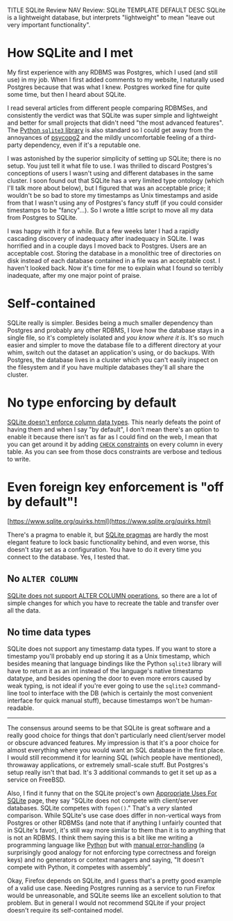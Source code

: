 TITLE SQLite Review
NAV Review: SQLite
TEMPLATE DEFAULT
DESC SQLite is a lightweight database, but interprets "lightweight" to mean "leave out very important functionality".

# How SQLite and I met

My first experience with any RDBMS was Postgres, which I used (and still use) in my job. When I first added comments to my website, I naturally used Postgres because that was what I knew. Postgres worked fine for quite some time, but then I heard about SQLite.

I read several articles from different people comparing RDBMSes, and consistently the verdict was that SQLite was super simple and lightweight and better for small projects that didn't need "the most advanced features". The <a href="https://docs.python.org/3.7/library/sqlite3.html">Python `sqlite3` library</a> is also standard so I could get away from the annoyances of [psycopg2](https://pypi.org/project/psycopg2) and the mildly uncomfortable feeling of a third-party dependency, even if it's a reputable one.

I was astonished by the superior simplicity of setting up SQLite; there is no setup. You just tell it what file to use. I was thrilled to discard Postgres's conceptions of users I wasn't using and different databases in the same cluster. I soon found out that SQLite has a very limited type ontology (which I'll talk more about below), but I figured that was an acceptable price; it wouldn't be so bad to store my timestamps as Unix timestamps and aside from that I wasn't using any of Postgres's fancy stuff (if you could consider timestamps to be "fancy"...). So I wrote a little script to move all my data from Postgres to SQLite.

I was happy with it for a while. But a few weeks later I had a rapidly cascading discovery of inadequacy after inadequacy in SQLite. I was horrified and in a couple days I moved back to Postgres. Users are an acceptable cost. Storing the database in a monolithic tree of directories on disk instead of each database contained in a file was an acceptable cost. I haven't looked back. Now it's time for me to explain what I found so terribly inadequate, after my one major point of praise.

<h1 class="good">Self-contained</h1>

SQLite really is simpler. Besides being a much smaller dependency than Postgres and probably any other RDBMS, I love how the database stays in a single file, so it's completely isolated and *you know where it is*. It's so much easier and simpler to move the database file to a different directory at your whim, switch out the dataset an application's using, or do backups. With Postgres, the database lives in a cluster which you can't easily inspect on the filesystem and if you have multiple databases they'll all share the cluster.

<h1 class="bad">No type enforcing by default</h1>

[SQLite doesn't enforce column data types](https://www.sqlite.org/datatype3.html). This nearly defeats the point of having them and when I say "by default", I don't mean there's an option to enable it because there isn't as far as I could find on the web, I mean that you can get around it by adding <a href="https://www.sqlitetutorial.net/sqlite-check-constraint/">`CHECK` constraints</a> on every column in every table. As you can see from those docs constraints are verbose and tedious to write.

<h1 class="bad">Even foreign key enforcement is "off by default"!</h1>

[https://www.sqlite.org/quirks.html](https://www.sqlite.org/quirks.html)

There's a pragma to enable it, but [SQLite pragmas](https://www.sqlite.org/pragma.html) are hardly the most elegant feature to lock basic functionality behind, and even worse, this doesn't stay set as a configuration. You have to do it every time you connect to the database. Yes, I tested that.

<h2 class="bad">No <code>ALTER COLUMN</code></h2>

[SQLite does not support ALTER COLUMN operations](https://stackoverflow.com/a/4007086), so there are a lot of simple changes for which you have to recreate the table and transfer over all the data.

<h2 class="bad">No time data types</h2>

SQLite does not support any timestamp data types. If you want to store a timestamp you'll probably end up storing it as a Unix timestamp, which besides meaning that language bindings like the Python `sqlite3` library will have to return it as an int instead of the language's native timestamp datatype, and besides opening the door to even more errors caused by weak typing, is not ideal if you're ever going to use the `sqlite3` command-line tool to interface with the DB (which is certainly the most convenient interface for quick manual stuff), because timestamps won't be human-readable.

<!--rowid: https://www.sqlite.org/withoutrowid.html-->
---

The consensus around seems to be that SQLite is great software and a really good choice for things that don't particularly need client/server model or obscure advanced features. My impression is that it's a poor choice for almost everything where you would want an SQL database in the first place. I would still recommend it for learning SQL (which people have mentioned), throwaway applications, or extremely small-scale stuff. But Postgres's setup really isn't that bad. It's 3 additional commands to get it set up as a service on FreeBSD.

Also, I find it funny that on the SQLite project's own [Appropriate Uses For SQLite](https://www.sqlite.org/whentouse.html) page, they say "SQLite does not compete with client/server databases. SQLite competes with `fopen()`." That's a *very* slanted comparison. While SQLite's use case does differ in non-vertical ways from Postgres or other RDBMSs (and note that if anything I unfairly counted that in SQLite's favor), it's still way more similar to them than it is to anything that is not an RDBMS. I think them saying this is a bit like me writing a programming language like [Python](https://yujiri.xyz/software/python) but with [manual error-handling](https://yujiri.xyz/software/go#error-handling-is-verbose-tedious-and-mistake-prone) (a surprisingly good analogy for not enforcing type correctness and foreign keys) and no generators or context managers and saying, "It doesn't compete with Python, it competes with assembly".

Okay, Firefox depends on SQLite, and I guess that's a pretty good example of a valid use case. Needing Postgres running as a service to run Firefox would be unreasonable, and SQLite seems like an excellent solution to that problem. But in general I would not recommend SQLite if your project doesn't require its self-contained model.
